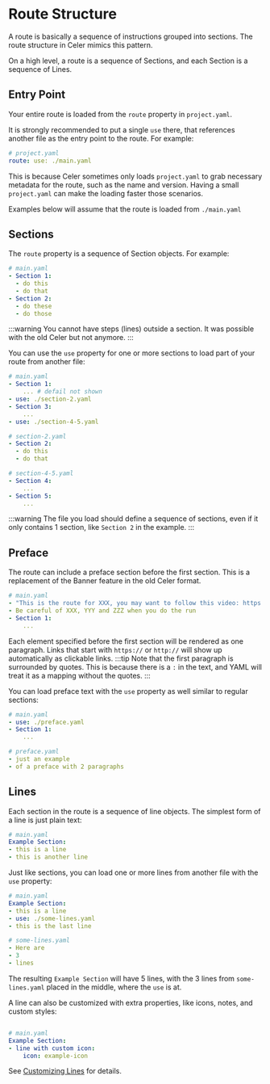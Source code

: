 # Route Structure
A route is basically a sequence of instructions grouped into sections.
The route structure in Celer mimics this pattern.

On a high level, a route is a sequence of Sections, and each Section is a sequence of Lines.

## Entry Point
Your entire route is loaded from the `route` property in `project.yaml`.

It is strongly recommended to put a single `use` there,
that references another file as the entry point to the route.
For example:
```yaml
# project.yaml
route: use: ./main.yaml
```
This is because Celer sometimes only loads `project.yaml` to grab necessary
metadata for the route, such as the name and version. Having a small
`project.yaml` can make the loading faster those scenarios.

Examples below will assume that the route is loaded from `./main.yaml`

## Sections
The `route` property is a sequence of Section objects. For example:
```yaml
# main.yaml
- Section 1:
  - do this
  - do that
- Section 2:
  - do these
  - do those
```
:::warning
You cannot have steps (lines) outside a section. It was possible with
the old Celer but not anymore.
:::

You can use the `use` property for one or more sections to load part
of your route from another file:
```yaml
# main.yaml
- Section 1:
    ... # defail not shown
- use: ./section-2.yaml
- Section 3:
    ...
- use: ./section-4-5.yaml

# section-2.yaml
- Section 2:
  - do this
  - do that

# section-4-5.yaml
- Section 4:
    ...
- Section 5:
    ...
```
:::warning
The file you load should define a sequence of sections, even
if it only contains 1 section, like `Section 2` in the example.
:::

## Preface
The route can include a preface section before the first section. This is 
a replacement of the Banner feature in the old Celer format.
```yaml
# main.yaml
- "This is the route for XXX, you may want to follow this video: https://youtube.com/XXX"
- Be careful of XXX, YYY and ZZZ when you do the run
- Section 1:
    ...
```
Each element specified before the first section will be rendered as one paragraph.
Links that start with `https://` or `http://` will show up automatically as clickable links.
:::tip
Note that the first paragraph is surrounded by quotes. This is because there is a `:` in the
text, and YAML will treat it as a mapping without the quotes.
:::

You can load preface text with the `use` property as well similar to regular sections:
```yaml
# main.yaml
- use: ./preface.yaml
- Section 1:
    ...

# preface.yaml
- just an example
- of a preface with 2 paragraphs
```

## Lines
Each section in the route is a sequence of line objects. The simplest form of a line is just plain text:
```yaml
# main.yaml
Example Section:
- this is a line
- this is another line
```

Just like sections, you can load one or more lines from another file with the `use` property:
```yaml
# main.yaml
Example Section:
- this is a line
- use: ./some-lines.yaml
- this is the last line

# some-lines.yaml
- Here are
- 3
- lines
```
The resulting `Example Section` will have 5 lines, with the 3 lines from `some-lines.yaml`
placed in the middle, where the `use` is at.

A line can also be customized with extra properties, like icons, notes, and custom styles:
```yaml

# main.yaml
Example Section:
- line with custom icon:
    icon: example-icon
```
See [Customizing Lines](./customizing-lines.md) for details.

